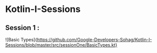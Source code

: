 # Kotlin-I-Sessions

## Session 1 : 
![Basic Types]{https://github.com/Google-Developers-Sohag/Kotlin-I-Sessions/blob/master/src/sessionOne/BasicTypes.kt}



